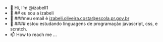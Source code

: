 - 👋 Hi, I’m @izabell1
- 👀 ## eu sou a izabeli
- 🌱 ###meu email è [izabeli.oliveira.costa@escola.pr.gov.br](izabeli.oliveira.costa@escola.pr.gov.br)
- 💞️ #### estou estudando linguagens de programação javascript, css, e scratch.
- 📫 How to reach me ...

<!---
izabell1/izabell1 is a ✨ special ✨ repository because its `README.md` (this file) appears on your GitHub profile.
You can click the Preview link to take a look at your changes.
--->
